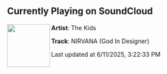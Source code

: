 ## Currently Playing on SoundCloud

[<img align="left" width="100" src="https://i1.sndcdn.com/artworks-z7WZeGyvomiz4lhJ-r2Hu4A-t500x500.jpg">](https://soundcloud.com/producedbythekids/nirvana-5)

**Artist**: The Kids 

**Track**: NIRVANA (God In Designer)

Last updated at 6/11/2025, 3:22:33 PM

